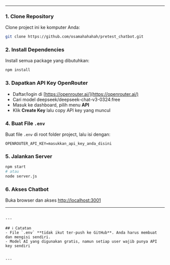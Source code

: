 

---



### 1. Clone Repository
Clone project ini ke komputer Anda:
```bash
git clone https://github.com/osamahahahah/pretest_chatbot.git

```

### 2. Install Dependencies
Install semua package yang dibutuhkan:
```bash
npm install
```

### 3. Dapatkan API Key OpenRouter
- Daftar/login di [https://openrouter.ai/](https://openrouter.ai/)
- Cari model deepseek/deepseek-chat-v3-0324:free
- Masuk ke dashboard, pilih menu **API**
- Klik **Create Key** lalu copy API key yang muncul

### 4. Buat File `.env`
Buat file `.env` di root folder project, lalu isi dengan:
```
OPENROUTER_API_KEY=masukkan_api_key_anda_disini
```

### 5. Jalankan Server
```bash
npm start
# atau
node server.js
```

### 6. Akses Chatbot
Buka browser dan akses [http://localhost:3001](http://localhost:3001)

---


```

---

## ℹ️ Catatan
- File `.env` **tidak ikut ter-push ke GitHub**. Anda harus membuat dan mengisi sendiri.
- Model AI yang digunakan gratis, namun setiap user wajib punya API key sendiri


---

